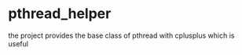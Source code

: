 pthread_helper
==============

the project provides the base class of pthread with cplusplus which is useful
